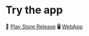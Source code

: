 # Try the app

📱 [Play Store Release](https://play.google.com/store/apps/details?id=com.flutterDevAz21.dft)
🖥 [WebApp](https://dft-calculator.vercel.app)
